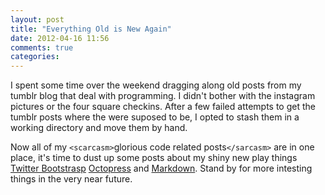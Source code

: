 ```yaml
---
layout: post
title: "Everything Old is New Again"
date: 2012-04-16 11:56
comments: true
categories: 
---
```


I spent some time over the weekend dragging along old posts from my tumblr blog that deal with programming. I didn't bother with the instagram pictures or the four square checkins. After a few failed attempts to get the tumblr posts where the were suposed to be, I opted to stash them in a working directory and move them by hand.

Now all of my `<scarcasm>`glorious code related posts`</sarcasm>` are in one place, it's time to dust up some posts about my shiny new play things [Twitter Bootstrasp](http://twitter.github.com/bootstrap/") [Octopress](octopress.org") and [Markdown](http://daringfireball.net/projects/markdown/syntax"). Stand by for more intesting things in the very near future. 
